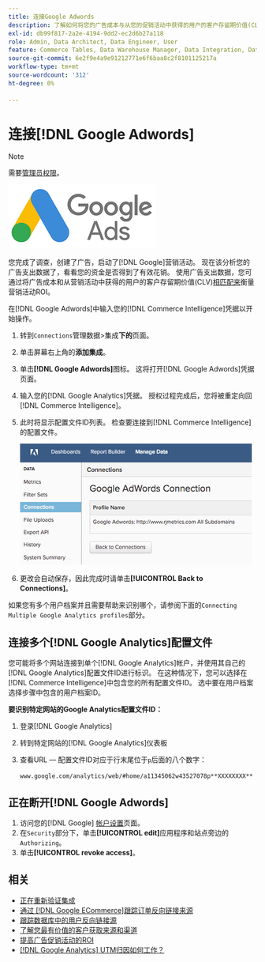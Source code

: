```yaml
---
title: 连接Google Adwords
description: 了解如何将您的广告成本与从您的促销活动中获得的用户的客户存留期价值(CLV)相结合，以衡量促销活动ROI。
exl-id: db99f817-2a2e-4194-9dd2-ec2d6b27a118
role: Admin, Data Architect, Data Engineer, User
feature: Commerce Tables, Data Warehouse Manager, Data Integration, Data Import/Export
source-git-commit: 6e2f9e4a9e91212771e6f6baa8c2f8101125217a
workflow-type: tm+mt
source-wordcount: '312'
ht-degree: 0%

---
```


# 连接[!DNL Google Adwords]

>[!NOTE]
>
>需要[管理员权限](../../../administrator/user-management/user-management.md)。

![](../../../assets/Google_Adwords_logo.png)

您完成了调查，创建了广告，启动了[!DNL Google]营销活动。 现在该分析您的广告支出数据了，看看您的资金是否得到了有效花销。 使用广告支出数据，您可通过将广告成本和从营销活动中获得的用户的客户存留期价值(CLV)[相匹配来](../../analysis/roi-ad-camp.md)衡量营销活动ROI。

在[!DNL Google Adwords]中输入您的[!DNL Commerce Intelligence]凭据以开始操作。

1. 转到`Connections`管理数据>集成&#x200B;**下的**&#x200B;页面。
1. 单击屏幕右上角的&#x200B;**添加集成**。
1. 单击&#x200B;**[!DNL Google Adwords]**&#x200B;图标。 这将打开[!DNL Google Adwords]凭据页面。
1. 输入您的[!DNL Google Analytics]凭据。 授权过程完成后，您将被重定向回[!DNL Commerce Intelligence]。
1. 此时将显示配置文件ID列表。 检查要连接到[!DNL Commerce Intelligence]的配置文件。

   ![](../../../assets/cnnct-profile.png)

1. 更改会自动保存，因此完成时请单击&#x200B;**[!UICONTROL Back to Connections]**。

如果您有多个用户档案并且需要帮助来识别哪个，请参阅下面的`Connecting Multiple Google Analytics profiles`部分。

## 连接多个[!DNL Google Analytics]配置文件

您可能将多个网站连接到单个[!DNL Google Analytics]帐户，并使用其自己的[!DNL Google Analytics]配置文件ID进行标识。 在这种情况下，您可以选择在[!DNL Commerce Intelligence]中包含您的所有配置文件ID。 选中要在用户档案选择步骤中包含的用户档案ID。

**要识别特定网站的Google Analytics配置文件ID：**

1. 登录[!DNL Google Analytics]
1. 转到特定网站的[!DNL Google Analytics]仪表板
1. 查看URL — 配置文件ID对应于行末尾位于`p`后面的八个数字：

   `www.google.com/analytics/web/#home/a11345062w43527078p**XXXXXXXX**`

## 正在断开[!DNL Google Adwords]

1. 访问您的[!DNL Google] [帐户设置](https://www.google.com/account/about/?hl=en)页面。
1. 在`Security`部分下，单击&#x200B;**[!UICONTROL edit]**&#x200B;应用程序和站点旁边的`Authorizing`。
1. 单击&#x200B;**[!UICONTROL revoke access]**。

## 相关

* [正在重新验证集成](https://experienceleague.adobe.com/docs/commerce-knowledge-base/kb/how-to/mbi-reauthenticating-integrations.html)
* [通过 [!DNL Google ECommerce]跟踪订单反向链接来源](../integrations/google-ecommerce.md)
* [跟踪数据库中的用户反向链接源](../../analysis/google-track-user-acq.md)
* [了解您最有价值的客户获取来源和渠道](../../analysis/most-value-source-channel.md)
* [提高广告促销活动的ROI](../../analysis/roi-ad-camp.md)
* [ [!DNL Google Analytics] UTM归因如何工作？](../../analysis/utm-attributes.md)
